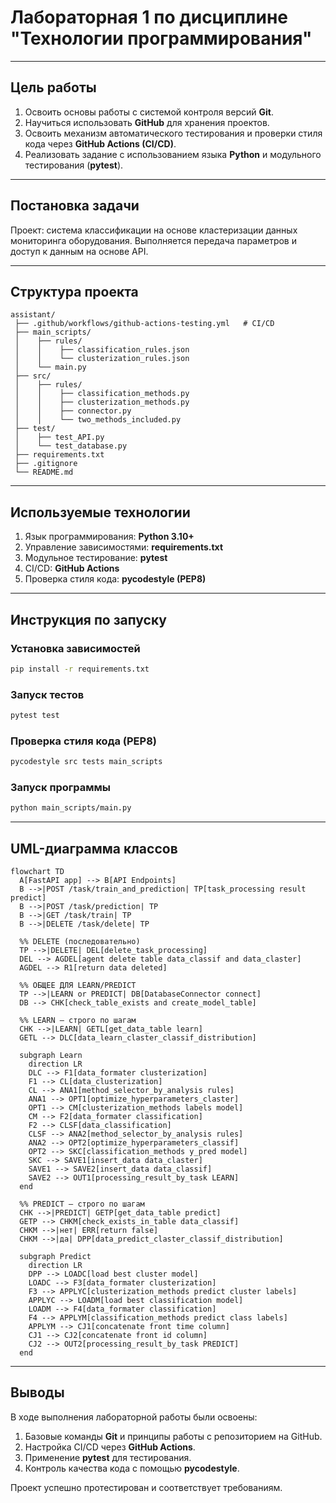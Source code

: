 # Лабораторная 1 по дисциплине "Технологии программирования"

---

## Цель работы
1. Освоить основы работы с системой контроля версий **Git**.  
2. Научиться использовать **GitHub** для хранения проектов.  
3. Освоить механизм автоматического тестирования и проверки стиля кода через **GitHub Actions (CI/CD)**.  
4. Реализовать задание с использованием языка **Python** и модульного тестирования (**pytest**).  

---

## Постановка задачи
Проект: система классификации на основе кластеризации данных мониторинга оборудования.
Выполняется передача параметров и доступ к данным на основе API.

---

## Структура проекта
```
assistant/
 ├── .github/workflows/github-actions-testing.yml   # CI/CD
 ├── main_scripts/
 │    ├── rules/
 │    │    ├── classification_rules.json
 │    │    └── clusterization_rules.json
 │    └── main.py
 ├── src/
 │    ├── rules/
 │    │    ├── classification_methods.py
 │    │    ├── clusterization_methods.py
 │    │    ├── connector.py
 │    │    └── two_methods_included.py
 ├── test/
 │    ├── test_API.py
 │    └── test_database.py
 ├── requirements.txt
 ├── .gitignore
 └── README.md
```

---

## Используемые технологии
1. Язык программирования: **Python 3.10+**  
2. Управление зависимостями: **requirements.txt**  
3. Модульное тестирование: **pytest**   
4. CI/CD: **GitHub Actions**  
5. Проверка стиля кода: **pycodestyle (PEP8)**

---

## Инструкция по запуску

### Установка зависимостей
```bash
pip install -r requirements.txt
```

### Запуск тестов
```bash
pytest test
```

### Проверка стиля кода (PEP8)
```bash
pycodestyle src tests main_scripts
```

### Запуск программы
```bash
python main_scripts/main.py
```

---

## UML-диаграмма классов
```mermaid
flowchart TD
  A[FastAPI app] --> B[API Endpoints]
  B -->|POST /task/train_and_prediction| TP[task_processing result predict]
  B -->|POST /task/prediction| TP
  B -->|GET /task/train| TP
  B -->|DELETE /task/delete| TP

  %% DELETE (последовательно)
  TP -->|DELETE| DEL[delete_task_processing]
  DEL --> AGDEL[agent delete table data_classif and data_claster]
  AGDEL --> R1[return data deleted]

  %% ОБЩЕЕ ДЛЯ LEARN/PREDICT
  TP -->|LEARN or PREDICT| DB[DatabaseConnector connect]
  DB --> CHK[check_table_exists and create_model_table]

  %% LEARN — строго по шагам
  CHK -->|LEARN| GETL[get_data_table learn]
  GETL --> DLC[data_learn_claster_classif_distribution]

  subgraph Learn
    direction LR
    DLC --> F1[data_formater clusterization]
    F1 --> CL[data_clusterization]
    CL --> ANA1[method_selector_by_analysis rules]
    ANA1 --> OPT1[optimize_hyperparameters_claster]
    OPT1 --> CM[clusterization_methods labels model]
    CM --> F2[data_formater classification]
    F2 --> CLSF[data_classification]
    CLSF --> ANA2[method_selector_by_analysis rules]
    ANA2 --> OPT2[optimize_hyperparameters_classif]
    OPT2 --> SKC[classification_methods y_pred model]
    SKC --> SAVE1[insert_data data_claster]
    SAVE1 --> SAVE2[insert_data data_classif]
    SAVE2 --> OUT1[processing_result_by_task LEARN]
  end

  %% PREDICT — строго по шагам
  CHK -->|PREDICT| GETP[get_data_table predict]
  GETP --> CHKM[check_exists_in_table data_classif]
  CHKM -->|нет| ERR[return false]
  CHKM -->|да| DPP[data_predict_claster_classif_distribution]

  subgraph Predict
    direction LR
    DPP --> LOADC[load best cluster model]
    LOADC --> F3[data_formater clusterization]
    F3 --> APPLYC[clusterization_methods predict cluster labels]
    APPLYC --> LOADM[load best classification model]
    LOADM --> F4[data_formater classification]
    F4 --> APPLYM[classification_methods predict class labels]
    APPLYM --> CJ1[concatenate front time column]
    CJ1 --> CJ2[concatenate front id column]
    CJ2 --> OUT2[processing_result_by_task PREDICT]
  end
```

---

## Выводы
В ходе выполнения лабораторной работы были освоены:  
1. Базовые команды **Git** и принципы работы с репозиторием на GitHub.  
2. Настройка CI/CD через **GitHub Actions**.
3. Применение **pytest** для тестирования.
4. Контроль качества кода с помощью **pycodestyle**.

Проект успешно протестирован и соответствует требованиям.  